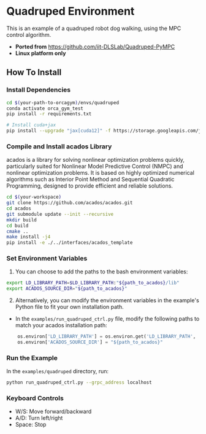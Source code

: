 # Quadruped Environment

This is an example of a quadruped robot dog walking, using the MPC control algorithm.

* **Ported from** https://github.com/iit-DLSLab/Quadruped-PyMPC
* **Linux platform only**

## How To Install

### Install Dependencies

```bash
cd $(your-path-to-orcagym)/envs/quadruped
conda activate orca_gym_test
pip install -r requirements.txt

# Install cuda+jax
pip install --upgrade "jax[cuda12]" -f https://storage.googleapis.com/jax-releases/jax_cuda_releases.html
```


### Compile and Install acados Library

acados is a library for solving nonlinear optimization problems quickly, particularly suited for Nonlinear Model Predictive Control (NMPC) and nonlinear optimization problems. It is based on highly optimized numerical algorithms such as Interior Point Method and Sequential Quadratic Programming, designed to provide efficient and reliable solutions.

``` bash
cd $(your-workspace)
git clone https://github.com/acados/acados.git
cd acados
git submodule update --init --recursive
mkdir build
cd build
cmake ..
make install -j4
pip install -e ./../interfaces/acados_template
```

### Set Environment Variables

1. You can choose to add the paths to the bash environment variables:
``` bash
export LD_LIBRARY_PATH=$LD_LIBRARY_PATH:"${path_to_acados}/lib"
export ACADOS_SOURCE_DIR="${path_to_acados}"
```

2. Alternatively, you can modify the environment variables in the example's Python file to fit your own installation path.

* In the `examples/run_quadruped_ctrl.py` file, modify the following paths to match your acados installation path:

``` python
    os.environ['LD_LIBRARY_PATH'] = os.environ.get('LD_LIBRARY_PATH', '') + ":${path_to_acados}/lib"
    os.environ['ACADOS_SOURCE_DIR'] = "${path_to_acados}"
```

### Run the Example

In the `examples/quadruped` directory, run:

```bash
python run_quadruped_ctrl.py --grpc_address localhost
```

### Keyboard Controls

* W/S: Move forward/backward
* A/D: Turn left/right
* Space: Stop


